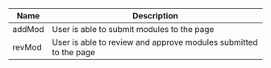 Name | Description
---|---
 addMod | User is able to submit modules to the page
 revMod | User is able to review and approve modules submitted to the page